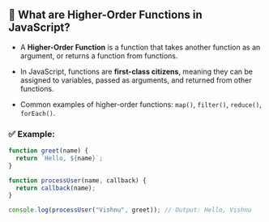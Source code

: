 ## 🔹 What are Higher-Order Functions in JavaScript?

- A **Higher-Order Function** is a function that takes another function as an argument,      or returns a function from functions.

- In JavaScript, functions are **first-class citizens**, meaning they can be assigned to variables, passed as arguments, and returned from other functions.

- Common examples of higher-order functions: `map()`, `filter()`, `reduce()`, `forEach()`.

### ✅ Example:
```js
function greet(name) {
  return `Hello, ${name}`;
}

function processUser(name, callback) {
  return callback(name);
}

console.log(processUser("Vishnu", greet)); // Output: Hello, Vishnu
